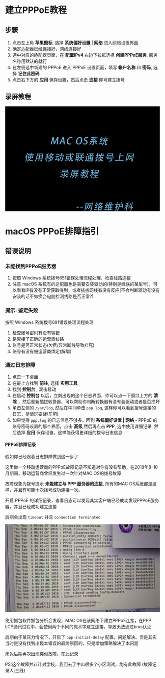 <!-- TITLE: MacOS 系统建立PPPoE拨号 -->
<!-- SUBTITLE: 本文章旨在科普 macOS 系统建立PPPoE拨号教程以及简单错误排查说明 -->

# 建立PPPoE教程

## 步骤

1. 点击左上角 **苹果图标**, 选择 **系统偏好设置 | 网络** 进入网络设置界面
2. 确定适配器已经连接好，网线连接好
3. 选中对应的适配器页面，在 **配置IPv4** 右边下拉框选择 **创建PPPoE服务**, 服务名称用默认的就行
4. 在左侧选中新建的 PPPoE 进入 PPPoE 设置页面，填写 **帐户名称** 和 **密码**, 选择 **记住此密码**
5. 点击右下方的 **应用** 保存设置，然后点击 **连接** 即可建立拨号

## 录屏教程

![MAC系统建立PPPoE拨号录屏教程](/uploads/kp-macos-PPPOE-1.gif)

# macOS PPPoE排障指引

## 错误说明

### 未能找到PPPoE服务器 

1. 按照 Windows 系统拨号651错误处理流程处理，检查线路连接
2. 注意 macOS 系统有的适配器也是需要安装驱动的(特别是绿联的某型号)，可以看看IP有没有正常获取得到，或者插拔网线有没有反应(不会判断驱动有没有安装的话不如换台电脑检测线路是否正常?)

### 提示: 鉴定失败

按照 Windows 系统拨号691错误处理流程处理

1. 检查账号密码有没有输错
2. 是否接了正确的运营商线路
3. 账号是否正常状态(欠费/异常断线导致挂死)
4. 账号有没有被运营商绑定(解绑)

### 通过日志排障

1. 点击一下桌面
2. 在最上方找到 **前往**, 选择 **实用工具**
3. 找到 **控制台** , 双击启动
4. 在启动 **控制台** 以后，立刻出现的这个日志界面，你可以点一下窗口上方的 **清除** ，然后重新插拔转换器，可以帮助你判断转换器有没有装驱动或者是否损坏
5. 单击左侧的 `/var/log`, 然后在中间单击 `ppp.log`, 这样你可以看到拨号连接的日志，尽情玩耍(翻车吧)
6. 如果觉得 `ppp.log` 的日志信息不够多，回到 **系统偏好设置 | 网络** - PPPoE 的账号密码设置的那个界面，点击 **高级**,然后再点击 **PPP**, 选中使用详细记录, 然后选择 **应用** 保存设置，这样能获得更详细的拨号日志信息

#### PPPoE排障记录

假如你已经跟着日志排障做到这一步了

这里做一个移动运营商的PPPoE故障记录不知道对你有没有帮助，在2018年8-10月期间，移动运营商曾经发生过一次针对MAC OS的拨号故障

故障现象为拨号提示 **未能建立与 PPP 服务器的连接**, 所有的MAC OS系统都是这样，并且有可能十次拨号成功连接一次。

开启 PPPoE 的详细记录，查看日志可以发现其实客户端已经成功发现PPPoE服务器，并且已经成功建立连接

后期会出现 `timeout` 并且 `connection terminated`

![macOS系统建立PPPoE-移动错误记录](/uploads/kp-macos-PPPOE-2.jpg)

使用抓包软件抓包分析会发现，MAC OS在该网络下建立PPPoE连接，在PPP LCP通讯过程中，会使用两个不同的魔术字建立连接，导致无法通过bras认证

后期由于某压力情况下，开启了 `ppp-initial-delay` 配置，问题解决。但是其实当时是没有找到出现本错误的最终原因的，只是增加策略解决了本问题

未免后期再次出现类似故障，在此记录

PS:这个故障并非针对学校，我们去了中山很多个小区测试，均有此故障
(故障记录人:三线)


